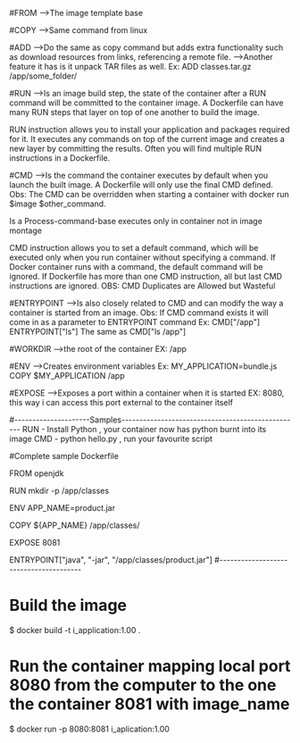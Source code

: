 #FROM
-->The image template base

#COPY
-->Same command from linux

#ADD
-->Do the same as copy command but adds extra functionality such as download resources from links, referencing a remote file.
-->Another feature it has is it unpack TAR files as well. Ex: ADD classes.tar.gz /app/some_folder/

#RUN
-->Is an image build step, the state of the container after a RUN command will be committed to the container image.
   A Dockerfile can have many RUN steps that layer on top of one another to build the image.
   
   RUN instruction allows you to install your application and packages required for it.
   It executes any commands on top of the current image and creates a new layer by committing the results.
   Often you will find multiple RUN instructions in a Dockerfile.
   
#CMD
-->Is the command the container executes by default when you launch the built image.
   A Dockerfile will only use the final CMD defined.
   Obs: The CMD can be overridden when starting a container with docker run $image $other_command.
   
   Is a Process-command-base executes only in container not in image montage
   
   CMD instruction allows you to set a default command, which will be executed only when you run container without specifying a command.
   If Docker container runs with a command, the default command will be ignored. If Dockerfile has more than one CMD instruction, all but last
   CMD instructions are ignored.
   OBS: CMD Duplicates are Allowed but Wasteful

#ENTRYPOINT
-->Is also closely related to CMD and can modify the way a container is started from an image.
   Obs: If CMD command exists it will come in as a parameter to ENTRYPOINT command
   Ex: CMD["/app"]
       ENTRYPOINT["ls"]
   The same as CMD["ls /app"]
   
#WORKDIR
-->the root of the container
   EX: /app
   
#ENV
-->Creates environment variables
   Ex: MY_APPLICATION=bundle.js
       COPY $MY_APPLICATION /app

#EXPOSE
-->Exposes a port within a container when it is started
   EX: 8080, this way i can access this port external to the container itself

#---------------------Samples--------------------------------------------------
RUN - Install Python , your container now has python burnt into its image
CMD - python hello.py , run your favourite script

#Complete sample Dockerfile

FROM openjdk

RUN mkdir -p /app/classes

ENV APP_NAME=product.jar

COPY ${APP_NAME} /app/classes/

EXPOSE 8081

ENTRYPOINT["java", "-jar", "/app/classes/product.jar"]
#---------------------------------------
# Build the image
$ docker build -t i_application:1.00 .

# Run the container mapping local port 8080 from the computer to the one the container 8081 with image_name
$ docker run -p 8080:8081 i_aplication:1.00



